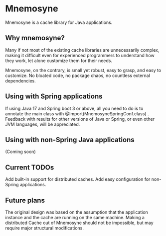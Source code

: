 # Mnemosyne
Mnemosyne is a cache library for Java applications.

## Why mnemosyne?
Many if not most of the existing cache libraries are unnecessarily complex, making it difficult even for experienced programmers
to understand how they work, let alone customize them for their needs.

Mnemosyne, on the contrary, is small yet robust, easy to grasp, and easy to customize. No bloated code, no package chaos, no 
countless external dependencies.

## Using with Spring applications

If using Java 17 and Spring boot 3 or above, all you need to do is to annotate the main class with @Import(MnemosyneSpringConf.class) .
Feedback with results for other versions of Java or Spring, or even other JVM languages, will be appreciated.

## Using with non-Spring Java applications

(Coming soon)

## Current TODOs 
Add built-in support for distributed caches.
Add easy configuration for non-Spring applications.

## Future plans
The original design was based on the assumption that the application instance and the cache are running on the same machine.
Making a distributed Cache out of Mnemosyne should not be impossible, but may require major structural modifications. 